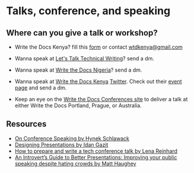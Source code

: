 
# Talks, conference, and speaking

## Where can you give a talk or workshop?

- Write the Docs Kenya? fill this [form](https://docs.google.com/spreadsheets/d/1Hzygi9izMrQyL_EYWV5puf2hCK65cClsd3pacrFq61A/edit#gid=0) or contact wtdkenya@gmail.com

- Wanna speak at [Let's Talk Technical Writing](https://twitter.com/writefortech)? send a dm.

- Wanna speak at [Write the Docs Nigeria](https://twitter.com/NgDocs)? send a dm.

- Wanna speak at [Write the Docs Kenya](https://www.meetup.com/wtd-kenya/) [Twitter](https://mobile.twitter.com/wtd_kenya). Check out their [event page](https://docs.google.com/spreadsheets/d/1Hzygi9izMrQyL_EYWV5puf2hCK65cClsd3pacrFq61A/edit#gid=0) and send a dm.

- Keep an eye on the [Write the Docs Conferences site](https://www.writethedocs.org/conf/) to deliver a talk at either Write the Docs Portland, Prague, or Australia.


## Resources

- [On Conference Speaking by Hynek Schlawack](https://hynek.me/articles/speaking/)
- [Designing Presentations by Idan Gazit](https://gazit.me/writing/designing-presentations/)
- [How to prepare and write a tech conference talk by Lena Reinhard](https://wunder.schoenaberselten.com/2016/02/16/how-to-prepare-and-write-a-tech-conference-talk/)
- [An Introvert’s Guide to Better Presentations: Improving your public speaking despite hating crowds by Matt Haughey](https://medium.com/@mathowie/an-introverts-guide-to-better-presentations-be7e772b2cb5)
